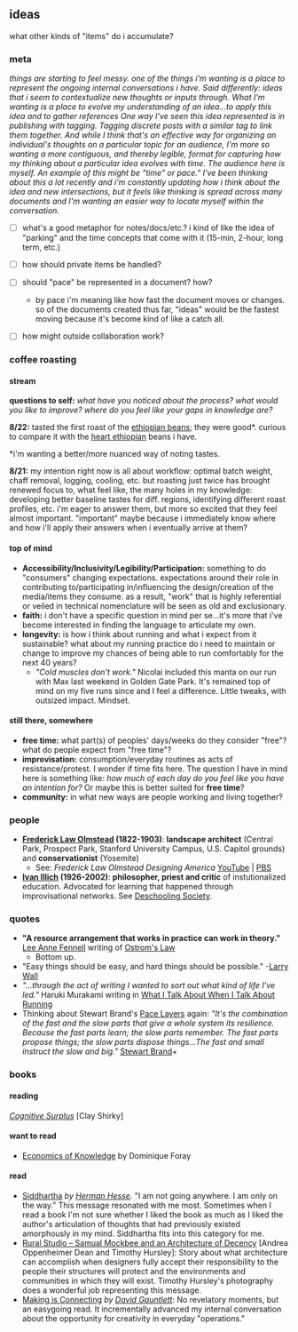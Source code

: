 ## ideas

what other kinds of "items" do i accumulate?


###  meta

*things are starting to feel messy. one of the things i'm wanting is a place to represent the ongoing internal conversations i have. Said differently: ideas that i seem to contextualize new thoughts or inputs through. What I'm wanting is a place to evolve my understanding of an idea...to apply this idea and to gather references  One way I've seen this idea represented is in publishing with tagging. Tagging discrete posts with a similar tag to link them together. And while I think that's an effective way for organizing an individual's thoughts on a particular topic for an audience, I'm more so wanting a more contiguous, and thereby legible, format for capturing how my thinking about a particular idea evolves with time. The audience here is myself. An example of this might be "time" or pace." I've been thinking about this a lot recently and i'm constantly updating how i think about the idea and new intersections, but it feels like thinking is spread across many documents and I'm wanting an easier way to locate myself within the conversation.*


+ [ ]  what's a good metaphor for notes/docs/etc.? i kind of like the idea of "parking" and the time concepts that come with it (15-min, 2-hour, long term, etc.)
+ [ ]  how should private items be handled?
+ [ ]  should "pace" be represented in a document? how?
	+ by pace i'm meaning like how fast the document moves or changes. so of the documents created thus far, "ideas" would be the fastest moving because it's become kind of like a catch all.
+ [ ] how might outside collaboration work?



###  coffee roasting
#### stream
**questions to self:** *what have you noticed about the process? what would you like to improve? where do you feel like your gaps in knowledge are?*

**8/22:**  tasted the first roast of the [ethiopian beans](https://www.sweetmarias.com/ethiopia-wet-process-hambela-hassan.html); they were good*. curious to compare it with the [heart ethiopian](https://www.heartroasters.com/collections/beans/products/ethiopia-gedeb) beans i have.

\*i'm wanting a better/more nuanced way of noting tastes.

**8/21:** my intention right now is all about workflow: optimal batch weight, chaff removal, logging, cooling, etc. but roasting just twice has brought renewed focus to, what feel like, the many holes in my knowledge: developing better baseline tastes for diff. regions, identifying different roast profiles, etc. i'm eager to answer them, but more so excited that they feel almost important. "important" maybe because i immediately know where and how i'll apply their answers when i eventually arrive at them?

#### top of mind
+ **Accessibility/Inclusivity/Legibility/Participation:** something to do "consumers" changing expectations. expectations around their  role in contributing to/participating in/influencing the design/creation of the media/items they consume. as a result,  "work" that is highly referential or veiled in technical nomenclature will be seen as old and exclusionary.
+ **faith:** i don't have a specific question in mind per se...it's more that i've become interested in finding the language to articulate my own.
+ **longevity:**  is how i think about running and what i expect from it sustainable? what about my running practice do i need to maintain or change to improve my chances of being able to run comfortably for the next 40 years?
	+ *"Cold muscles don't work."* Nicolai included this manta on our run with Max last weekend in Golden Gate Park. It's remained top of mind on my five runs since and I feel a difference. Little tweaks, with outsized impact. Mindset.

#### still there, somewhere
+  **free time:**  what part(s) of peoples' days/weeks do they consider "free"? what do people expect from "free time"?
+  **improvisation:** consumption/everyday routines as acts of resistance/protest. I wonder if time fits here. The question I have in mind here is something like: *how much of each day do you feel like you have an intention for?* Or maybe this is better suited for **free time**?
+  **community:** in what new ways are people working and living together?



### people
+  **[Frederick Law Olmstead](https://en.wikipedia.org/wiki/Frederick_Law_Olmsted) (1822-1903)**: **landscape architect** (Central Park, Prospect Park, Stanford University Campus, U.S. Capitol grounds) and **conservationist** (Yosemite)
	+ See: *Frederick Law Olmstead Designing America* [YouTube](https://www.youtube.com/watch?v=_pbwem7z4lY) | [PBS](https://www.pbs.org/video/frederick-law-olmsted-designing-america-frederick-law-olmsted-designing-america/)
+  **[Ivan Illich](https://en.wikipedia.org/wiki/Ivan_Illich) (1926-2002)**: **philosopher, priest and critic** of instutionalized education. Advocated for learning that happened through improvisational networks. See [Deschooling Society](https://en.wikipedia.org/wiki/Deschooling_Society).


###  quotes
+ **"A resource arrangement that works in practice can work in theory."** [Lee Anne Fennell](https://www.thecommonsjournal.org/articles/10.18352/ijc.252/) writing of [Ostrom's Law](https://en.wikipedia.org/wiki/Elinor_Ostrom#Ostrom's_law)
	+ Bottom up.
+ "Easy things should be easy, and hard things should be possible." -[Larry Wall](https://en.wikiquote.org/wiki/Larry_Wall#Other)
+ *"...through the act of writing I wanted to sort out what kind of life I've led."* Haruki Murakami writing in [What I Talk About When I Talk About Running](https://en.wikipedia.org/wiki/What_I_Talk_About_When_I_Talk_About_Running)
+ Thinking about Stewart Brand's [Pace Layers](http://blog.longnow.org/02015/01/27/stewart-brand-pace-layers-thinking-at-the-interval/) again:
*"It's the combination of the fast and the slow parts that give a whole system its resilience. Because the fast parts learn; the slow parts remember. The fast parts propose things; the slow parts dispose things...The fast and small instruct the slow and big."* [Stewart Brand](https://youtu.be/VugDxZW0VHA?t=6m18s)+

###  books
#### reading
*[Cognitive Surplus](https://en.wikipedia.org/wiki/Cognitive_Surplus)* [Clay Shirky]

#### want to read
+ [Economics of Knowledge](https://mitpress.mit.edu/books/economics-knowledge) by Dominique Foray

#### read
+ [Siddhartha](https://en.wikipedia.org/wiki/Siddhartha_(novel)) *by [Herman Hesse](https://en.wikipedia.org/wiki/Hermann_Hesse)*. "I am not going anywhere. I am only on the way." This message resonated with me most. Sometimes when I read a book I'm not sure whether I liked the book as much as I liked the author's articulation of thoughts that had previously existed amorphously in my mind. Siddhartha fits into this category for me.
+ [Rural Studio – Samual Mockbee and an Architecture of Decency](https://books.google.com/books/about/Rural_Studio.html?id=Cjy8Mt4hn_QC&source=kp_book_description) [Andrea Oppenheimer Dean and Timothy Hursley]: Story about what architecture can accomplish when designers fully accept their responsibility to the people their structures will protect and the environments and communities in which they will exist. Timothy Hursley's photography does a wonderful job representing this message.
+  [Making is Connecting](https://books.google.com/books/about/Making_is_Connecting.html?id=4-X-twEACAAJ&source=kp_book_description) *by [David Gauntlett](https://en.wikipedia.org/wiki/David_Gauntlett)*: No revelatory moments, but an easygoing read. It incrementally advanced my internal conversation about the opportunity for creativity in everyday "operations."
